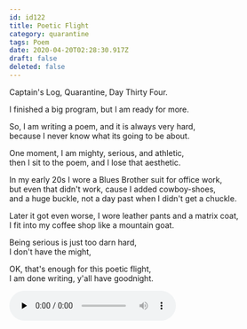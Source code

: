 ```yaml
---
id: id122
title: Poetic Flight
category: quarantine
tags: Poem
date: 2020-04-20T02:28:30.917Z
draft: false
deleted: false
---
```


Captain's Log, Quarantine, Day Thirty Four.  

I finished a big program, but I am ready for more.  

So, I am writing a poem, and it is always very hard,  
because I never know what its going to be about.  

One moment, I am mighty, serious, and athletic,  
then I sit to the poem, and I lose that aesthetic.  

In my early 20s I wore a Blues Brother suit for office work,  
but even that didn't work, cause I added cowboy-shoes,  
and a huge buckle, not a day past when I didn't get a chuckle.  

Later it got even worse, I wore leather pants and a matrix coat,  
I fit into my coffee shop like a mountain goat.  

Being serious is just too darn hard,  
I don't have the might,  

OK, that's enough for this poetic flight,  
I am done writing, y'all have goodnight.  

<audio controls="" preload="none" class="rounded"><source src="poems/day34.mp3" type="audio/mpeg"></audio>
